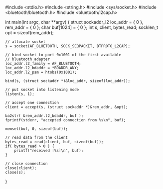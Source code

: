   
#include <stdio.h>
#include <string.h>
#include <sys/socket.h>
#include <bluetooth/bluetooth.h>
#include <bluetooth/l2cap.h>

int main(int argc, char **argv)
{
    struct sockaddr_l2 loc_addr = { 0 }, rem_addr = { 0 };
    char buf[1024] = { 0 };
    int s, client, bytes_read;
    socklen_t opt = sizeof(rem_addr);

    // allocate socket
    s = socket(AF_BLUETOOTH, SOCK_SEQPACKET, BTPROTO_L2CAP);

    // bind socket to port 0x1001 of the first available 
    // bluetooth adapter
    loc_addr.l2_family = AF_BLUETOOTH;
    loc_addr.l2_bdaddr = *BDADDR_ANY;
    loc_addr.l2_psm = htobs(0x1001);

    bind(s, (struct sockaddr *)&loc_addr, sizeof(loc_addr));

    // put socket into listening mode
    listen(s, 1);

    // accept one connection
    client = accept(s, (struct sockaddr *)&rem_addr, &opt);

    ba2str( &rem_addr.l2_bdaddr, buf );
    fprintf(stderr, "accepted connection from %s\n", buf);

    memset(buf, 0, sizeof(buf));

    // read data from the client
    bytes_read = read(client, buf, sizeof(buf));
    if( bytes_read > 0 ) {
        printf("received [%s]\n", buf);
    }

    // close connection
    close(client);
    close(s);
}
